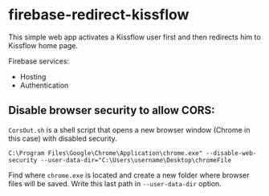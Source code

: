 # firebase-redirect-kissflow
This simple web app activates a Kissflow user first and then redirects him to Kissflow home page.

Firebase services:
- Hosting
- Authentication

## Disable browser security to allow CORS:
`CorsOut.sh` is a shell script that opens a new browser window (Chrome in this case) with disabled security.

`C:\Program Files\Google\Chrome\Application\chrome.exe" --disable-web-security --user-data-dir="C:\Users\username\Desktop\chromeFile`

Find where `chrome.exe` is located and create a new folder where browser files will be saved. Write this last path in `--user-data-dir` option.
